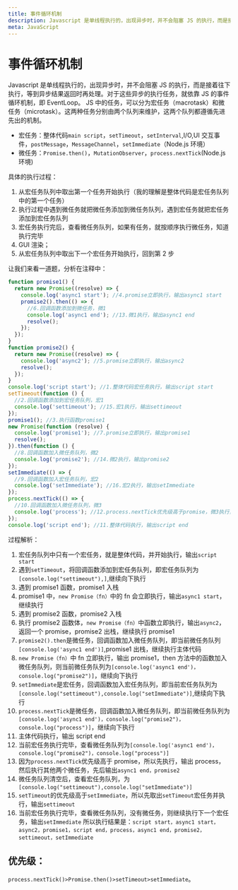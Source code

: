 ```yaml
---
title: 事件循环机制
description: Javascript 是单线程执行的，出现异步时，并不会阻塞 JS 的执行，而是接着往下执行，等到异步结果返回时再处理。对于这些异步的执行任务，就依靠 JS 的事件循环机制，即 EventLoop。
meta: JavaScript
---
```


# 事件循环机制

Javascript 是单线程执行的，出现异步时，并不会阻塞 JS 的执行，而是接着往下执行，等到异步结果返回时再处理。对于这些异步的执行任务，就依靠 JS 的事件循环机制，即 EventLoop。
JS 中的任务，可以分为宏任务（macrotask）和微任务（microtask）。这两种任务分别由两个队列来维护，这两个队列都遵循先进先出的机制。

- 宏任务：整体代码`main script`，`setTimeout`，`setInterval`,I/O,UI 交互事件，`postMessage`，`MessageChannel`，`setImmediate`（Node.js 环境）
- 微任务：`Promise.then()`，`MutationObserver`，`process.nextTick`(Node.js 环境)

具体的执行过程：

1. 从宏任务队列中取出第一个任务开始执行（我的理解是整体代码是宏任务队列中的第一个任务）
2. 执行过程中遇到微任务就把微任务添加到微任务队列，遇到宏任务就把宏任务添加到宏任务队列
3. 宏任务执行完后，查看微任务队列，如果有任务，就按顺序执行微任务，知道执行完毕
4. GUI 渲染；
5. 从宏任务队列中取出下一个宏任务开始执行，回到第 2 步

让我们来看一道题，分析在注释中：

```js
function promise1() {
  return new Promise((resolve) => {
    console.log('async1 start'); //4.promise立即执行，输出async1 start
    promise2().then(() => {
      //6.回调函数添加到微任务，微1
      console.log('async1 end'); //13.微1执行，输出async1 end
      resolve();
    });
  });
}
function promise2() {
  return new Promise((resolve) => {
    console.log('async2'); //5.promise立即执行，输出async2
    resolve();
  });
}
console.log('script start'); //1.整体代码宏任务执行，输出script start
setTimeout(function () {
  //2.回调函数添加到宏任务队列，宏1
  console.log('settimeout'); //15.宏1执行，输出settimeout
});
promise1(); //3.执行函数promise1
new Promise(function (resolve) {
  console.log('promise1'); //7.promise立即执行，输出promise1
  resolve();
}).then(function () {
  //8.回调函数加入微任务队列，微2
  console.log('promise2'); //14.微2执行，输出promise2
});
setImmediate(() => {
  //9.回调函数加入宏任务队列，宏2
  console.log('setImmediate'); //16.宏2执行，输出setImmediate
});
process.nextTick(() => {
  //10.回调函数加入微任务队列，微3
  console.log('process'); //12.process.nextTick优先级高于promise，微3执行，输出process
});
console.log('script end'); //11.整体代码执行，输出script end
```

过程解析：

1. 宏任务队列中只有一个宏任务，就是整体代码，并开始执行，输出`script start`
2. 遇到`setTimeout`，将回调函数添加到宏任务队列，即宏任务队列为`[console.log("settimeout"),]`,继续向下执行
3. 遇到 promise1 函数，promise1 入栈
4. promise1 中，`new Promise（fn）`中的 fn 会立即执行，输出`async1 start`，继续执行
5. 遇到 promise2 函数，promise2 入栈
6. 执行 promise2 函数体，`new Promise（fn）`中函数立即执行，输出`async2`，返回一个 promise，promise2 出栈，继续执行 promise1
7. `promise2().then`是微任务，回调函数加入微任务队列，即当前微任务队列`[console.log('async1 end')]`,promise1 出栈，继续执行主体代码
8. `new Promise（fn）`中 fn 立即执行，输出 promise1，then 方法中的函数加入微任务队列，则当前微任务队列为`[console.log('async1 end')，console.log("promise2")]`，继续向下执行
9. `setImmediate`是宏任务，回调函数加入宏任务队列，即当前宏任务队列为`[console.log("settimeout"),console.log("setImmediate")]`,继续向下执行
10. `process.nextTick`是微任务，回调函数加入微任务队列，即当前微任务队列为`[console.log('async1 end')，console.log("promise2")，console.log("process")]`，继续向下执行
11. 主体代码执行，输出 script end
12. 当前宏任务执行完毕，查看微任务队列为`[console.log('async1 end')，console.log("promise2")，console.log("process")]`
13. 因为`process.nextTick`优先级高于 promise，所以先执行，输出 process，然后执行其他两个微任务，先后输出`async1 end，promise2`
14. 微任务队列清空后，查看宏任务队列，为`[console.log("settimeout"),console.log("setImmediate")]`
15. `setTimeout`的优先级高于`setImmediate`，所以先取出`setTimeout`宏任务并执行，输出`settimeout`
16. 当前宏任务执行完毕，查看微任务队列，没有微任务，则继续执行下一个宏任务，输出`setImmediate`
    所以执行结果是：`script start，async1 start，async2，promise1，script end，process，async1 end，promise2，settimeout，setImmediate`

## 优先级：

`process.nextTick()>Promise.then()>setTimeout>setImmediate`。

